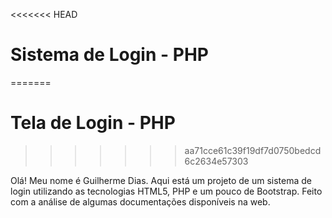 <<<<<<< HEAD
# Sistema de Login - PHP
=======
# Tela de Login - PHP
>>>>>>> aa71cce61c39f19df7d0750bedcd6c2634e57303

Olá! Meu nome é Guilherme Dias.
Aqui está um projeto de um sistema de login utilizando 
as tecnologias HTML5, PHP e um pouco de Bootstrap. 
Feito com a análise de algumas documentações disponíveis na web.
